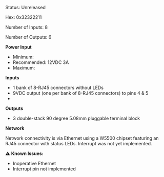Status: Unreleased

Hex: 0x32322211

Number of Inputs: 8

Number of Outputs: 6


**Power Input**
- Minimum:
- Recommended: 12VDC 3A
- Maximum: 


**Inputs**

- 1 bank of 8-RJ45 connectors without LEDs
- 9VDC output (one per bank of 8-RJ45 connectors) to pins 4 & 5
- 

**Outputs**

- 3 double-stack 90 degree 5.08mm pluggable terminal block

**Network**

Network connectivity is via Ethernet using a W5500 chipset featuring an RJ45 connector with status LEDs.  Interrupt was not yet implemented.

:warning: **Known Issues:**
- Inoperative Ethernet
- Interrupt pin not implemented
